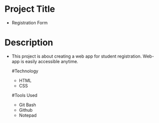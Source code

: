 # Project Title
- Registration Form
# Description
- This project is about creating a web app for student registration. Web-app is easily accessible anytime.

  #Technology
  - HTML
  - CSS

  #Tools Used
  - Git Bash
  - Github
  - Notepad
  

